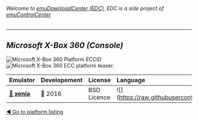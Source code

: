 ###### Welcome to [emuDownloadCenter (EDC)](https://github.com/PhoenixInteractiveNL/emuDownloadCenter/wiki/), EDC is a side project of [emuControlCenter](https://github.com/PhoenixInteractiveNL/emuControlCenter/wiki/)
***
## _Microsoft X-Box 360 (Console)_
![](https://raw.githubusercontent.com/wiki/PhoenixInteractiveNL/emuDownloadCenter/images_platform/ecc_xbox360_cell.png "Microsoft X-Box 360 Platform ECCID")
![](https://raw.githubusercontent.com/wiki/PhoenixInteractiveNL/emuDownloadCenter/images_platform/ecc_xbox360_teaser.png "Microsoft X-Box 360 ECC platform teaser.")

| Emulator | Developement | License | Language |
|:---------|:-------------|:--------|:---------|
| [:file_folder: **xenia**](https://github.com/PhoenixInteractiveNL/emuDownloadCenter/wiki/Emulator-xenia#menu) | :large_blue_circle: 2016 | BSD Licence | ![](https://raw.githubusercontent.com/wiki/PhoenixInteractiveNL/emuDownloadCenter/images_flags/icon_flag_EN_24.png |

[:arrow_backward: Go to platform listing](https://github.com/PhoenixInteractiveNL/emuDownloadCenter/wiki/EDC-Platform-List)
